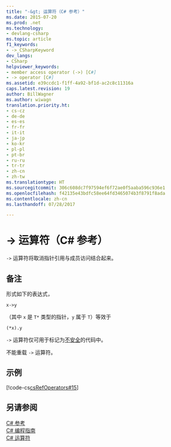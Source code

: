 ```yaml
---
title: "-&gt; 运算符（C# 参考）"
ms.date: 2015-07-20
ms.prod: .net
ms.technology:
- devlang-csharp
ms.topic: article
f1_keywords:
- ->_CSharpKeyword
dev_langs:
- CSharp
helpviewer_keywords:
- member access operator (->) [C#]
- -> operator [C#]
ms.assetid: e39ccdc1-f1ff-4a92-bf1d-ac2c8c11316a
caps.latest.revision: 19
author: BillWagner
ms.author: wiwagn
translation.priority.ht:
- cs-cz
- de-de
- es-es
- fr-fr
- it-it
- ja-jp
- ko-kr
- pl-pl
- pt-br
- ru-ru
- tr-tr
- zh-cn
- zh-tw
ms.translationtype: HT
ms.sourcegitcommit: 306c608dc7f97594ef6f72ae0f5aaba596c936e1
ms.openlocfilehash: f42135e43bdfc58ee64fd3465074b3f8791f8ada
ms.contentlocale: zh-cn
ms.lasthandoff: 07/28/2017

---
```

# <a name="-gt-operator-c-reference"></a>-&gt; 运算符（C# 参考）
`->` 运算符将取消指针引用与成员访问结合起来。  
  
## <a name="remarks"></a>备注  
 形式如下的表达式，  
  
```  
x->y  
```  
  
 （其中 `x` 是 `T*` 类型的指针，`y` 属于 `T`）等效于  
  
```  
(*x).y  
```  
  
 `->` 运算符仅可用于标记为[不安全](../../../csharp/language-reference/keywords/unsafe.md)的代码中。  
  
 不能重载 `->` 运算符。  
  
## <a name="example"></a>示例  
 [!code-cs[csRefOperators#15](../../../csharp/language-reference/operators/codesnippet/CSharp/dereference-operator_1.cs)]  
  
## <a name="see-also"></a>另请参阅  
 [C# 参考](../../../csharp/language-reference/index.md)   
 [C# 编程指南](../../../csharp/programming-guide/index.md)   
 [C# 运算符](../../../csharp/language-reference/operators/index.md)

